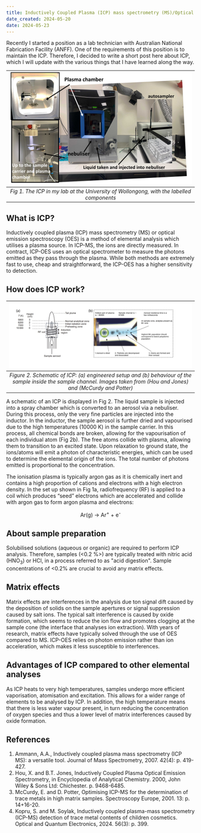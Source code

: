 ```yaml
---
title: Inductively Coupled Plasma (ICP) mass spectrometry (MS)/Optical emission spectroscopy (OES)
date_created: 2024-05-20
date: 2024-05-23
---
```

Recently I started a position as a lab technician with Australian National Fabrication Facility (ANFF). One of the requirements of this position is to maintain the ICP. Therefore, I decided to write a short post here about ICP, which I will update with the various things that I have learned along the way. 

|![](./img/icp-fig-2.jpg)|
|:---:|
|*Fig 1. The ICP in my lab at the University of Wollongong, with the labelled components*|

## What is ICP?
Inductively coupled plasma (ICP) mass spectrometry (MS) or optical emission spectroscopy (OES) is a method of elemental analysis which utilises a plasma source. In ICP-MS, the ions are directly measured. In contract, ICP-OES uses an optical spectrometer to measure the photons emitted as they pass through the plasma. While both methods are extremely fast to use, cheap and straightforward, the ICP-OES has a higher sensitivity to detection. 

## How does ICP work?


| ![Schematic of ICP](./img/fig1-icp.jpeg)|
|:---:|
|*Figure 2. Schematic of ICP: (a) engineered setup and (b) behaviour of the sample inside the sample channel. Images taken from (Hou and Jones) and (McCurdy and Potter)* |


A schematic of an ICP is displayed in Fig 2. The liquid sample is injected into a spray chamber which is converted to an aerosol via a nebuliser. During this process, only the very fine particles are injected into the inductor. In the inductor, the sample aerosol is further dried and vapourised due to the high temperatures (10000 K) in the sample carrier. In this process, all chemical bonds are broken, allowing for the vapourisation of each individual atom (Fig 2b). The free atoms collide with plasma, allowing them to transition to an excited state. Upon relaxation to ground state, the ions/atoms will emit a photon of characteristic energies, which can be used to determine the elemental origin of the ions. The total number of photons emitted is proportional to the concentration.

The ionisation plasma is typically argon gas as it is chemically inert and contains a high proportion of cations and electrons with a high electron density. In the set up shown in Fig 1a, radiofrequency (RF) is applied to a coil which produces “seed” electrons which are accelerated and collide with argon gas to form argon plasma and electrons:
<p align="center"> Ar(g) → Ar<sup>+</sup> + e<sup>-</sup> </p>

## About sample preparation
Solubilised solutions (aqueous or organic) are required to perform ICP analysis. Therefore, samples (<0.2 %>) are typically treated with nitric acid (HNO<sub>3</sub>) or HCl, in a process referred to as "acid digestion".  Sample concentrations of <0.2% are crucial to avoid any matrix effects.

## Matrix effects
Matrix effects are interferences in the analysis due ton signal dift caused by the deposition of solids on the sample apertures or signal suppression caused by salt ions. The typical salt interference is caused by oxide formation, which seems to reduce the ion flow and promotes clogging at the sample cone (the interface that analyses ion extraction). With years of research, matrix effects have typically solved through the use of OES compared to MS. ICP-OES relies on photon emission rather than ion acceleration, which makes it less susceptible to interferences. 

## Advantages of ICP compared to other elemental analyses
As ICP heats to very high temperatures, samples undergo more efficient vaporisation, atomisation and excitation. This allows for a wider range of elements to be analysed by ICP. In addition, the high temperature means that there is less water vapour present, in turn reducing the concentration of oxygen species and thus a lower level of matrix interferences caused by oxide formation. 


## References
1.	Ammann, A.A., Inductively coupled plasma mass spectrometry (ICP MS): a versatile tool. Journal of Mass Spectrometry, 2007. 42(4): p. 419-427.<br/>
2.	Hou, X. and B.T. Jones, Inductively Coupled Plasma Optical Emission Spectrometry, in Encyclopedia of Analytical Chemistry. 2000, John Wiley & Sons Ltd: Chichester. p. 9468-6485.<br/>
3. McCurdy, E. and D. Potter, Optimising ICP-MS for the determination of trace metals in high matrix samples. Spectroscopy Europe, 2001. 13: p. 14+16-20.<br/>
4. Kopru, S. and M. Soylak, Inductively coupled plasma-mass spectrometry (ICP-MS) detection of trace metal contents of children cosmetics. Optical and Quantum Electronics, 2024. 56(3): p. 399.

